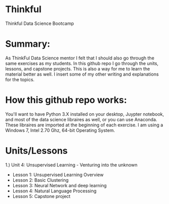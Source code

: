 # Thinkful
Thinkful Data Science Bootcamp

# Summary:
As ThinkFul Data Science mentor I felt that I should also go through the same exercises as my students. In this github repo I go through the units, lessons, and capstone projects. This is also a way for me to learn the material better as well. I insert some of my other writing and explanations for the topics.

# How this github repo works:
You'll want to have Python 3.X installed on your desktop, Juypter notebook, and most of the data science libraires as well, or you can use Anaconda. These libraires are imported at the beginning of each exercise. I am using a Windows 7, Intel 2.70 Ghz, 64-bit Operating System.

# Units/Lessons
1.) Unit 4: Unsupervised Learning - Venturing into the unknown
  - Lesson 1: Unsupervised Learning Overview
  - Lesson 2: Basic Clustering
  - Lesson 3: Neural Network and deep learning
  - Lesson 4: Natural Language Processing
  - Lesson 5: Capstone project

